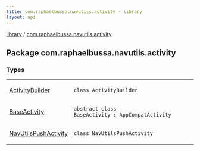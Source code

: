 ```yaml
---
title: com.raphaelbussa.navutils.activity - library
layout: api
---
```


<div class='api-docs-breadcrumbs'><a href="../index.html">library</a> / <a href="./index.html">com.raphaelbussa.navutils.activity</a></div>

## Package com.raphaelbussa.navutils.activity

### Types

<table class="api-docs-table">
<tbody>
<tr>
<td markdown="1">

<a href="-activity-builder/index.html">ActivityBuilder</a>


</td>
<td markdown="1">
<div class="signature"><code><span class="keyword">class </span><span class="identifier">ActivityBuilder</span></code></div>

</td>
</tr>
<tr>
<td markdown="1">

<a href="-base-activity/index.html">BaseActivity</a>


</td>
<td markdown="1">
<div class="signature"><code><span class="keyword">abstract</span> <span class="keyword">class </span><span class="identifier">BaseActivity</span>&nbsp;<span class="symbol">:</span>&nbsp;<span class="identifier">AppCompatActivity</span></code></div>

</td>
</tr>
<tr>
<td markdown="1">

<a href="-nav-utils-push-activity/index.html">NavUtilsPushActivity</a>


</td>
<td markdown="1">
<div class="signature"><code><span class="keyword">class </span><span class="identifier">NavUtilsPushActivity</span></code></div>

</td>
</tr>
</tbody>
</table>
